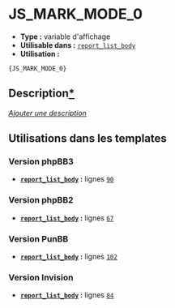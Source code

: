 # JS_MARK_MODE_0
* __Type :__ variable d'affichage
* __Utilisable dans :__ [`report_list_body`](../tpl/report_list_body.md#readme)
* __Utilisation :__

```smarty
{JS_MARK_MODE_0}
```

## Description[*](https://fa-tvars.appspot.com/var/JS_MARK_MODE_0)
[*Ajouter une description*](https://fa-tvars.appspot.com/var/JS_MARK_MODE_0)

## Utilisations dans les templates

### Version phpBB3
* __[`report_list_body`](../tpl/report_list_body.md#readme) :__ lignes [`90`](../src/prosilver/report_list_body.tpl#L90)

### Version phpBB2
* __[`report_list_body`](../tpl/report_list_body.md#readme) :__ lignes [`67`](../src/subsilver/report_list_body.tpl#L67)

### Version PunBB
* __[`report_list_body`](../tpl/report_list_body.md#readme) :__ lignes [`102`](../src/punbb/report_list_body.tpl#L102)

### Version Invision
* __[`report_list_body`](../tpl/report_list_body.md#readme) :__ lignes [`84`](../src/invision/report_list_body.tpl#L84)

